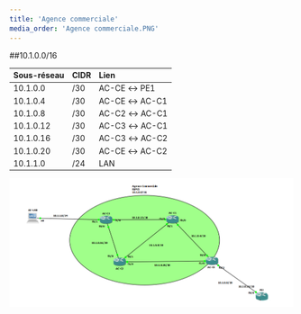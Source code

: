 ```yaml
---
title: 'Agence commerciale'
media_order: 'Agence commerciale.PNG'
---
```


##10.1.0.0/16

|  Sous-réseau  |  CIDR  |  Lien  |
|  :-----          |  :-----          |  :-----          |
|  10.1.0.0 |  /30 |  AC-CE ↔ PE1 |
|  10.1.0.4 |  /30 |  AC-CE ↔ AC-C1 |
|  10.1.0.8 |  /30 |  AC-C2 ↔ AC-C1 |
|  10.1.0.12 |  /30 |  AC-C3 ↔ AC-C1 |
|  10.1.0.16 |  /30 |  AC-C3 ↔ AC-C2 |
|  10.1.0.20 |  /30 |  AC-CE ↔ AC-C2 |
|  10.1.1.0 |  /24 |  LAN |

![](Agence%20commerciale.PNG)